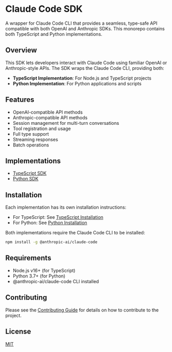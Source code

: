 # Claude Code SDK

A wrapper for Claude Code CLI that provides a seamless, type-safe API compatible with both OpenAI and Anthropic SDKs. This monorepo contains both TypeScript and Python implementations.

## Overview

This SDK lets developers interact with Claude Code using familiar OpenAI or Anthropic-style APIs. The SDK wraps the Claude Code CLI, providing both:

- **TypeScript Implementation**: For Node.js and TypeScript projects
- **Python Implementation**: For Python applications and scripts

## Features

- OpenAI-compatible API methods
- Anthropic-compatible API methods
- Session management for multi-turn conversations
- Tool registration and usage
- Full type support
- Streaming responses
- Batch operations

## Implementations

- [TypeScript SDK](typescript/README.md)
- [Python SDK](python/README.md)

## Installation

Each implementation has its own installation instructions:

- For TypeScript: See [TypeScript Installation](typescript/README.md#installation)
- For Python: See [Python Installation](python/README.md#installation)

Both implementations require the Claude Code CLI to be installed:

```bash
npm install -g @anthropic-ai/claude-code
```

## Requirements

- Node.js v16+ (for TypeScript)
- Python 3.7+ (for Python)
- @anthropic-ai/claude-code CLI installed

## Contributing

Please see the [Contributing Guide](CONTRIBUTING.md) for details on how to contribute to the project.

## License

[MIT](LICENSE)